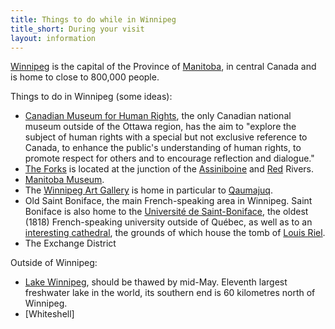 ```yaml
---
title: Things to do while in Winnipeg
title_short: During your visit
layout: information
---
```


[Winnipeg](https://en.wikipedia.org/wiki/Winnipeg) is the capital of the Province of [Manitoba](https://en.wikipedia.org/wiki/Manitoba), in central Canada and is home to close to 800,000 people.

Things to do in Winnipeg (some ideas):
- [Canadian Museum for Human Rights](https://humanrights.ca/), the only Canadian national museum outside of the Ottawa region, has the aim to "explore the subject of human rights with a special but not exclusive reference to Canada, to enhance the public's understanding of human rights, to promote respect for others and to encourage reflection and dialogue."
- [The Forks](https://www.theforks.com/) is located at the junction of the [Assiniboine](https://en.wikipedia.org/wiki/Assiniboine_River) and [Red](https://en.wikipedia.org/wiki/Red_River_of_the_North) Rivers.
- [Manitoba Museum](https://manitobamuseum.ca/).
- The [Winnipeg Art Gallery](https://www.wag.ca/) is home in particular to [Qaumajuq](https://www.wag.ca/about/qaumajuq/).
- Old Saint Boniface, the main French-speaking area in Winnipeg. Saint Boniface is also home to the [Université de Saint-Boniface](https://ustboniface.ca/), the oldest (1818) French-speaking university outside of Québec, as well as to an [interesting cathedral](https://en.wikipedia.org/wiki/Saint_Boniface_Cathedral), the grounds of which house the tomb of [Louis Riel](https://en.wikipedia.org/wiki/Louis_Riel).
- The Exchange District

Outside of Winnipeg:
- [Lake Winnipeg](https://en.wikipedia.org/wiki/Lake_Winnipeg), should be thawed by mid-May. Eleventh largest freshwater lake in the world, its southern end is 60 kilometres north of Winnipeg.
- [Whiteshell]
